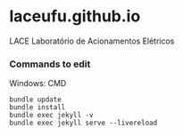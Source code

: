# laceufu.github.io

LACE Laboratório de Acionamentos Elétricos

### Commands to edit

Windows: CMD
```
bundle update
bundle install
bundle exec jekyll -v
bundle exec jekyll serve --livereload
```